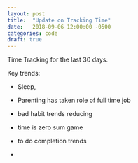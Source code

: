 ```yaml
---
layout: post
title:  "Update on Tracking Time"
date:   2018-09-06 12:00:00 -0500
categories: code
draft: true
---
```


Time Tracking for the last 30 days.

Key trends:
- Sleep,
- Parenting has taken role of full time job
- bad habit trends reducing
- time is zero sum game

- to do completion trends
- 

